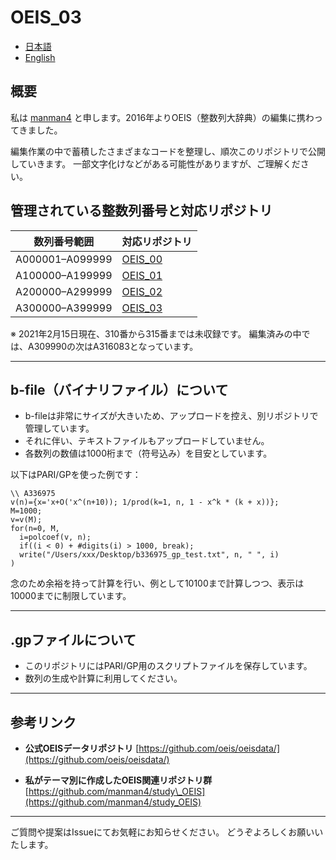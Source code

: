 # OEIS\_03

* [日本語](README_ja.md)
* [English](README.md)

## 概要

私は [manman4](https://github.com/manman4) と申します。2016年よりOEIS（整数列大辞典）の編集に携わってきました。

編集作業の中で蓄積したさまざまなコードを整理し、順次このリポジトリで公開していきます。
一部文字化けなどがある可能性がありますが、ご理解ください。

## 管理されている整数列番号と対応リポジトリ

| 数列番号範囲          | 対応リポジトリ                                        |
| --------------- | ---------------------------------------------- |
| A000001–A099999 | [OEIS\_00](https://github.com/manman4/OEIS_00) |
| A100000–A199999 | [OEIS\_01](https://github.com/manman4/OEIS_01) |
| A200000–A299999 | [OEIS\_02](https://github.com/manman4/OEIS_02) |
| A300000–A399999 | [OEIS\_03](https://github.com/manman4/OEIS_03) |

※ 2021年2月15日現在、310番から315番までは未収録です。
編集済みの中では、A309990の次はA316083となっています。

---

## b-file（バイナリファイル）について

* b-fileは非常にサイズが大きいため、アップロードを控え、別リポジトリで管理しています。
* それに伴い、テキストファイルもアップロードしていません。
* 各数列の数値は1000桁まで（符号込み）を目安としています。

以下はPARI/GPを使った例です：

```pari
\\ A336975
v(n)={x='x+O('x^(n+10)); 1/prod(k=1, n, 1 - x^k * (k + x))};
M=1000;
v=v(M);
for(n=0, M, 
  i=polcoef(v, n); 
  if((i < 0) + #digits(i) > 1000, break); 
  write("/Users/xxx/Desktop/b336975_gp_test.txt", n, " ", i)
)
```

念のため余裕を持って計算を行い、例として10100まで計算しつつ、表示は10000までに制限しています。

---

## .gpファイルについて

* このリポジトリにはPARI/GP用のスクリプトファイルを保存しています。
* 数列の生成や計算に利用してください。

---

## 参考リンク

* **公式OEISデータリポジトリ**
  [https://github.com/oeis/oeisdata/](https://github.com/oeis/oeisdata/)

* **私がテーマ別に作成したOEIS関連リポジトリ群**
  [https://github.com/manman4/study\_OEIS](https://github.com/manman4/study_OEIS)

---

ご質問や提案はIssueにてお気軽にお知らせください。
どうぞよろしくお願いいたします。
